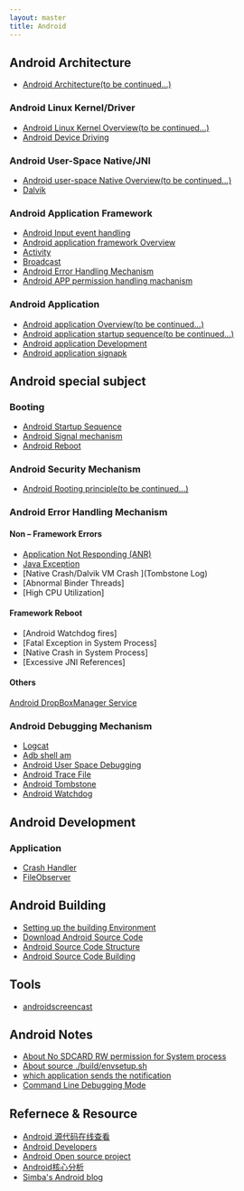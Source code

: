 ```yaml
---
layout: master
title: Android
---
```


## Android Architecture

* [Android Architecture(to be continued...)](android-architecture.html)

### Android Linux Kernel/Driver

* [Android Linux Kernel Overview(to be continued...)](android-linux-kernel.html)
* [Android Device Driving](android-device-driving.html)

### Android User-Space Native/JNI

* [Android user-space Native Overview(to be continued...)](android-native.html)
* [Dalvik](dalvik.html)

### Android Application Framework

* [Android Input event handling](input-event-handling.html)
* [Android application framework Overview](android-framework-overview.html)
* [Activity](activity.html)
* [Broadcast](broadcast.html)
* [Android Error Handling Mechanism](error-handling-mechanism.html)
* [Android APP permission handling machanism](permission-handling-mechanism.html)

### Android Application

* [Android application Overview(to be continued...)](android-application.html)
* [Android application startup sequence(to be continued...)](android-application-startup.html)
* [Android application Development](android-application-development.html)
* [Android application signapk](android-application-signapk.html)

## Android special subject

### Booting

* [Android Startup Sequence](startup.html)
* [Android Signal mechanism](signal-mechanism.html)
* [Android Reboot](android-reboot.html)

### Android Security Mechanism

* [Android Rooting principle(to be continued...)](android-rooting.html)

### Android Error Handling Mechanism

#### Non – Framework Errors

* [Application Not Responding (ANR)](anr.html)
* [Java Exception](java-exception.html)
* [Native Crash/Dalvik VM Crash ](Tombstone Log)
* [Abnormal Binder Threads]
* [High CPU Utilization]

#### Framework Reboot

* [Android Watchdog fires]
* [Fatal Exception in System Process]
* [Native Crash in System Process]
* [Excessive JNI References]

#### Others

[Android DropBoxManager Service](android-DropBoxManager.html)

### Android Debugging Mechanism

* [Logcat](logcat.html)
* [Adb shell am](am.html)
* [Android User Space Debugging](debugging.html)
* [Android Trace File](trace-file.html)
* [Android Tombstone](tombstone.html)
* [Android Watchdog](watchdog.html)

## Android Development

### Application

* [Crash Handler](crash.html)
* [FileObserver](fileObserver.html)

## Android Building

* [Setting up the building Environment](setup.html)
* [Download Android Source Code](download.html)
* [Android Source Code Structure](android-code-structure.html)
* [Android Source Code Building](android-code-building.html)

## Tools

* [androidscreencast](http://code.google.com/p/androidscreencast/)

## Android Notes

* [About No SDCARD RW permission for System process](about-system-rw-SDCARD-permission.html)
* [About source ./build/envsetup.sh ](about-source-envsetup.html)
* [which application sends the notification](which-app-send-notification.html)
* [Command Line Debugging Mode](command-line.html)

## Refernece & Resource

* [Android 源代码在线查看](http://source.android.com/source/downloading.html)
* [Android Developers](http://developer.android.com/index.html)
* [Android Open source project](http://source.android.com/index.html)
* [Android核心分析](http://blog.csdn.net/maxleng/article/details/5471557)
* [Simba's Android blog](http://blog.csdn.net/yuleslie/article/category/904490)